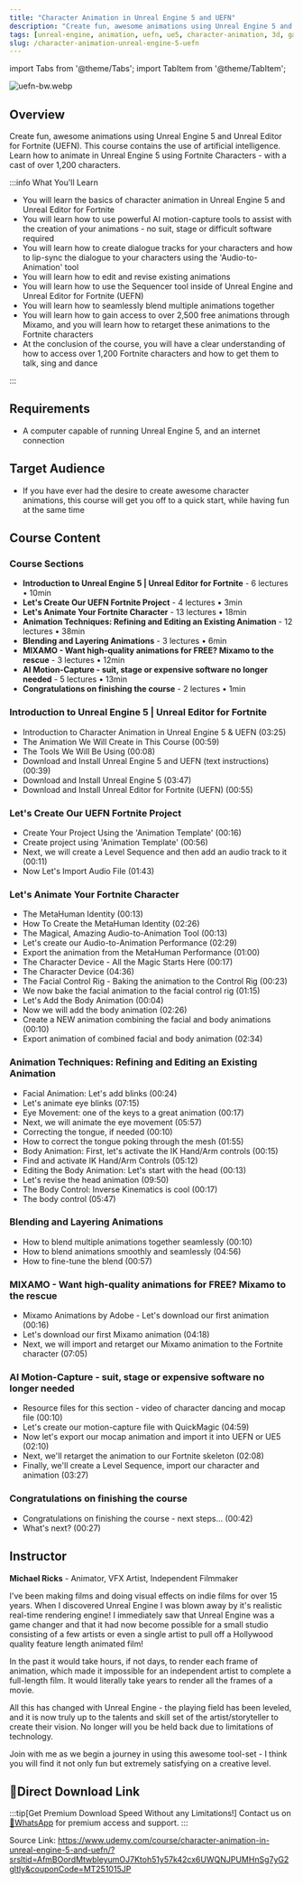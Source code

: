 ```yaml
---
title: "Character Animation in Unreal Engine 5 and UEFN"
description: "Create fun, awesome animations using Unreal Engine 5 and Unreal Editor for Fortnite (UEFN)"
tags: [unreal-engine, animation, uefn, ue5, character-animation, 3d, game-development]
slug: /character-animation-unreal-engine-5-uefn
---
```


import Tabs from '@theme/Tabs';
import TabItem from '@theme/TabItem';

![uefn-bw.webp](https://list.ucards.store/d/img/uefn-bw.webp)


## Overview

Create fun, awesome animations using Unreal Engine 5 and Unreal Editor for Fortnite (UEFN). This course contains the use of artificial intelligence. Learn how to animate in Unreal Engine 5 using Fortnite Characters - with a cast of over 1,200 characters.

:::info What You'll Learn

- You will learn the basics of character animation in Unreal Engine 5 and Unreal Editor for Fortnite
- You will learn how to use powerful AI motion-capture tools to assist with the creation of your animations - no suit, stage or difficult software required
- You will learn how to create dialogue tracks for your characters and how to lip-sync the dialogue to your characters using the 'Audio-to-Animation' tool
- You will learn how to edit and revise existing animations
- You will learn how to use the Sequencer tool inside of Unreal Engine and Unreal Editor for Fortnite (UEFN)
- You will learn how to seamlessly blend multiple animations together
- You will learn how to gain access to over 2,500 free animations through Mixamo, and you will learn how to retarget these animations to the Fortnite characters
- At the conclusion of the course, you will have a clear understanding of how to access over 1,200 Fortnite characters and how to get them to talk, sing and dance

:::

## Requirements

- A computer capable of running Unreal Engine 5, and an internet connection

## Target Audience

- If you have ever had the desire to create awesome character animations, this course will get you off to a quick start, while having fun at the same time

## Course Content

<Tabs>
<TabItem value="outline" label="Course Outline" default>

### Course Sections

- **Introduction to Unreal Engine 5 | Unreal Editor for Fortnite** - 6 lectures • 10min
- **Let's Create Our UEFN Fortnite Project** - 4 lectures • 3min
- **Let's Animate Your Fortnite Character** - 13 lectures • 18min
- **Animation Techniques: Refining and Editing an Existing Animation** - 12 lectures • 38min
- **Blending and Layering Animations** - 3 lectures • 6min
- **MIXAMO - Want high-quality animations for FREE? Mixamo to the rescue** - 3 lectures • 12min
- **AI Motion-Capture - suit, stage or expensive software no longer needed** - 5 lectures • 13min
- **Congratulations on finishing the course** - 2 lectures • 1min

</TabItem>
<TabItem value="details" label="Detailed Content">

### Introduction to Unreal Engine 5 | Unreal Editor for Fortnite
- Introduction to Character Animation in Unreal Engine 5 & UEFN (03:25)
- The Animation We Will Create in This Course (00:59)
- The Tools We Will Be Using (00:08)
- Download and Install Unreal Engine 5 and UEFN (text instructions) (00:39)
- Download and Install Unreal Engine 5 (03:47)
- Download and Install Unreal Editor for Fortnite (UEFN) (00:55)

### Let's Create Our UEFN Fortnite Project
- Create Your Project Using the 'Animation Template' (00:16)
- Create project using 'Animation Template' (00:56)
- Next, we will create a Level Sequence and then add an audio track to it (00:11)
- Now Let's Import Audio File (01:43)

### Let's Animate Your Fortnite Character
- The MetaHuman Identity (00:13)
- How To Create the MetaHuman Identity (02:26)
- The Magical, Amazing Audio-to-Animation Tool (00:13)
- Let's create our Audio-to-Animation Performance (02:29)
- Export the animation from the MetaHuman Performance (01:00)
- The Character Device - All the Magic Starts Here (00:17)
- The Character Device (04:36)
- The Facial Control Rig - Baking the animation to the Control Rig (00:23)
- We now bake the facial animation to the facial control rig (01:15)
- Let's Add the Body Animation (00:04)
- Now we will add the body animation (02:26)
- Create a NEW animation combining the facial and body animations (00:10)
- Export animation of combined facial and body animation (02:34)

### Animation Techniques: Refining and Editing an Existing Animation
- Facial Animation: Let's add blinks (00:24)
- Let's animate eye blinks (07:15)
- Eye Movement: one of the keys to a great animation (00:17)
- Next, we will animate the eye movement (05:57)
- Correcting the tongue, if needed (00:10)
- How to correct the tongue poking through the mesh (01:55)
- Body Animation: First, let's activate the IK Hand/Arm controls (00:15)
- Find and activate IK Hand/Arm Controls (05:12)
- Editing the Body Animation: Let's start with the head (00:13)
- Let's revise the head animation (09:50)
- The Body Control: Inverse Kinematics is cool (00:17)
- The body control (05:47)

### Blending and Layering Animations
- How to blend multiple animations together seamlessly (00:10)
- How to blend animations smoothly and seamlessly (04:56)
- How to fine-tune the blend (00:57)

### MIXAMO - Want high-quality animations for FREE? Mixamo to the rescue
- Mixamo Animations by Adobe - Let's download our first animation (00:16)
- Let's download our first Mixamo animation (04:18)
- Next, we will import and retarget our Mixamo animation to the Fortnite character (07:05)

### AI Motion-Capture - suit, stage or expensive software no longer needed
- Resource files for this section - video of character dancing and mocap file (00:10)
- Let's create our motion-capture file with QuickMagic (04:59)
- Now let's export our mocap animation and import it into UEFN or UE5 (02:10)
- Next, we'll retarget the animation to our Fortnite skeleton (02:08)
- Finally, we'll create a Level Sequence, import our character and animation (03:27)

### Congratulations on finishing the course
- Congratulations on finishing the course - next steps... (00:42)
- What's next? (00:27)

</TabItem>
</Tabs>

## Instructor

**Michael Ricks** - Animator, VFX Artist, Independent Filmmaker

I've been making films and doing visual effects on indie films for over 15 years. When I discovered Unreal Engine I was blown away by it's realistic real-time rendering engine! I immediately saw that Unreal Engine was a game changer and that it had now become possible for a small studio consisting of a few artists or even a single artist to pull off a Hollywood quality feature length animated film!

In the past it would take hours, if not days, to render each frame of animation, which made it impossible for an independent artist to complete a full-length film. It would literally take years to render all the frames of a movie.

All this has changed with Unreal Engine - the playing field has been leveled, and it is now truly up to the talents and skill set of the artist/storyteller to create their vision. No longer will you be held back due to limitations of technology.

Join with me as we begin a journey in using this awesome tool-set - I think you will find it not only fun but extremely satisfying on a creative level.

## 🚀Direct Download Link
:::tip[Get Premium Download Speed Without any Limitations!]
Contact us on [💬WhatsApp](https://wa.me/+8613237610083) for premium  access and support.
:::

Source Link:
    https://www.udemy.com/course/character-animation-in-unreal-engine-5-and-uefn/?srsltid=AfmBOordMtwbleyumOJ7Ktoh51y57k42cx6UWQNJPUMHnSg7yG2gltly&couponCode=MT251015JP